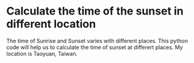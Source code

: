 # Calculate the time of the sunset in different location
The time of Sunrise and Sunset varies with different places. This python code will help us to calculate the time of sunset at differert places. My location is Taoyuan, Taiwan. 
